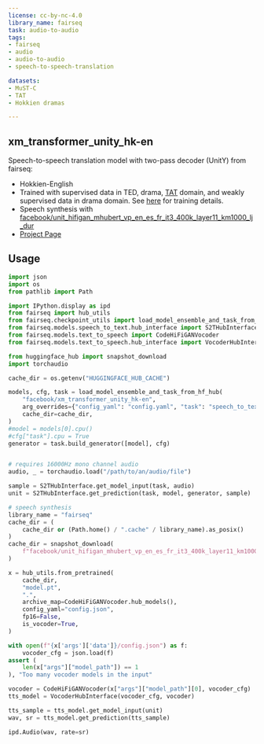 ```yaml
---
license: cc-by-nc-4.0
library_name: fairseq
task: audio-to-audio
tags:
- fairseq
- audio
- audio-to-audio
- speech-to-speech-translation

datasets:
- MuST-C
- TAT
- Hokkien dramas

---
```

## xm_transformer_unity_hk-en

Speech-to-speech translation model with two-pass decoder (UnitY) from fairseq:
- Hokkien-English
- Trained with supervised data in TED, drama, [TAT](https://sites.google.com/speech.ntut.edu.tw/fsw/home/tat-corpus) domain, and weakly supervised data in drama domain. See [here](https://research.facebook.com/publications/hokkien-direct-speech-to-speech-translation) 
for training details.
- Speech synthesis with [facebook/unit_hifigan_mhubert_vp_en_es_fr_it3_400k_layer11_km1000_lj_dur](https://huggingface.co/facebook/unit_hifigan_mhubert_vp_en_es_fr_it3_400k_layer11_km1000_lj_dur)
- [Project Page](https://github.com/facebookresearch/fairseq/tree/ust/examples/hokkien)

## Usage
```python
import json
import os
from pathlib import Path

import IPython.display as ipd
from fairseq import hub_utils
from fairseq.checkpoint_utils import load_model_ensemble_and_task_from_hf_hub
from fairseq.models.speech_to_text.hub_interface import S2THubInterface
from fairseq.models.text_to_speech import CodeHiFiGANVocoder
from fairseq.models.text_to_speech.hub_interface import VocoderHubInterface

from huggingface_hub import snapshot_download
import torchaudio

cache_dir = os.getenv("HUGGINGFACE_HUB_CACHE")

models, cfg, task = load_model_ensemble_and_task_from_hf_hub(
    "facebook/xm_transformer_unity_hk-en",
    arg_overrides={"config_yaml": "config.yaml", "task": "speech_to_text"},
    cache_dir=cache_dir,
)
#model = models[0].cpu()
#cfg["task"].cpu = True
generator = task.build_generator([model], cfg)


# requires 16000Hz mono channel audio
audio, _ = torchaudio.load("/path/to/an/audio/file")

sample = S2THubInterface.get_model_input(task, audio)
unit = S2THubInterface.get_prediction(task, model, generator, sample)

# speech synthesis           
library_name = "fairseq"
cache_dir = (
    cache_dir or (Path.home() / ".cache" / library_name).as_posix()
)
cache_dir = snapshot_download(
    f"facebook/unit_hifigan_mhubert_vp_en_es_fr_it3_400k_layer11_km1000_lj_dur", cache_dir=cache_dir, library_name=library_name
)

x = hub_utils.from_pretrained(
    cache_dir,
    "model.pt",
    ".",
    archive_map=CodeHiFiGANVocoder.hub_models(),
    config_yaml="config.json",
    fp16=False,
    is_vocoder=True,
)

with open(f"{x['args']['data']}/config.json") as f:
    vocoder_cfg = json.load(f)
assert (
    len(x["args"]["model_path"]) == 1
), "Too many vocoder models in the input"

vocoder = CodeHiFiGANVocoder(x["args"]["model_path"][0], vocoder_cfg)
tts_model = VocoderHubInterface(vocoder_cfg, vocoder)

tts_sample = tts_model.get_model_input(unit)
wav, sr = tts_model.get_prediction(tts_sample)

ipd.Audio(wav, rate=sr)
```